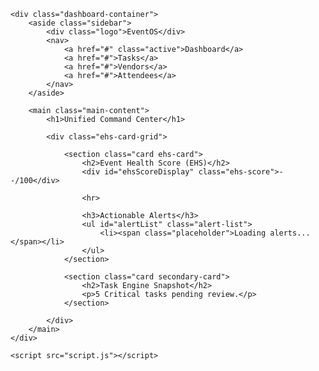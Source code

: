 <!DOCTYPE html>
<html lang="en">
<head>
    <meta charset="UTF-8">
    <meta name="viewport" content="width=device-width, initial-scale=1.0">
    <title>EventOS Dashboard Prototype</title>
    <link rel="stylesheet" href="style.css">
</head>
<body>

    <div class="dashboard-container">
        <aside class="sidebar">
            <div class="logo">EventOS</div>
            <nav>
                <a href="#" class="active">Dashboard</a>
                <a href="#">Tasks</a>
                <a href="#">Vendors</a>
                <a href="#">Attendees</a>
            </nav>
        </aside>

        <main class="main-content">
            <h1>Unified Command Center</h1>
            
            <div class="ehs-card-grid">
                
                <section class="card ehs-card">
                    <h2>Event Health Score (EHS)</h2>
                    <div id="ehsScoreDisplay" class="ehs-score">--/100</div>
                    
                    <hr>
                    
                    <h3>Actionable Alerts</h3>
                    <ul id="alertList" class="alert-list">
                        <li><span class="placeholder">Loading alerts...</span></li>
                    </ul>
                </section>

                <section class="card secondary-card">
                    <h2>Task Engine Snapshot</h2>
                    <p>5 Critical tasks pending review.</p>
                </section>

            </div>
        </main>
    </div>

    <script src="script.js"></script>
</body>
</html>

